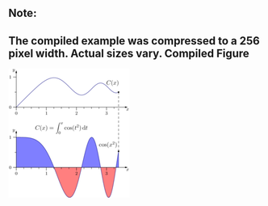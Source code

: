 Note:
-----
The compiled example was compressed to a 256
pixel width. Actual sizes vary.
Compiled Figure
---------------
![Example](Fresnel_Cos.png)
